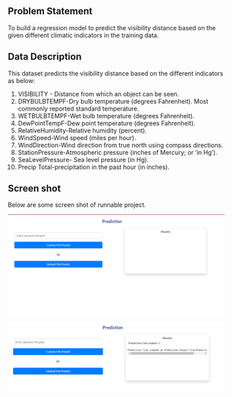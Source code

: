 
## Problem Statement

To build a regression model to predict the visibility distance based on the given different climatic indicators in the training data.

## Data Description
This dataset predicts the visibility distance based on the different indicators as below:

1.	VISIBILITY - Distance from which an object can be seen.
2.	DRYBULBTEMPF-Dry bulb temperature (degrees Fahrenheit). Most commonly reported standard temperature.
3.	WETBULBTEMPF-Wet bulb temperature (degrees Fahrenheit).
4.	DewPointTempF-Dew point temperature (degrees Fahrenheit).
5.	RelativeHumidity-Relative humidity (percent).
6.	WindSpeed-Wind speed (miles per hour).
7.	WindDirection-Wind direction from true north using compass directions.
8.	StationPressure-Atmospheric pressure (inches of Mercury; or ‘in Hg’).
9.	SeaLevelPressure- Sea level pressure (in Hg).
10.	Precip	Total-precipitation in the past hour (in inches).

## Screen shot 
Below are some screen shot of runnable project.

![Input Page](https://github.com/niteshpandeyofficial/ML_Project/blob/a9f30e2c9e7711e54dfbef0f80c43d801863332d/Input%20File.PNG?raw=true "Optional Title")

![Output Page](https://github.com/niteshpandeyofficial/ML_Project/blob/a9f30e2c9e7711e54dfbef0f80c43d801863332d/prediction_file.PNG?raw=true "Optional Title")


